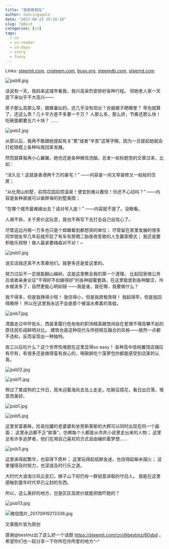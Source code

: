 ```yaml
---
title: "我爱故我在"
author: dancingapple
date: "2017-09-23 15:18:18"
slug: 7q8pcd
categories: [cn]
tags: 
  - cn
  - cn-reader
  - cn-dayu
  - story
  - funny
---
```


Links: [steemit.com](https://steemit.com/cn/@dancingapple/7q8pcd), [cnsteem.com](https://cnsteem.com/cn/@dancingapple/7q8pcd), [busy.org](https://busy.org/cn/@dancingapple/7q8pcd), [steemdb.com](https://steemdb.com/cn/@dancingapple/7q8pcd), [steemd.com](https://steemd.com/cn/@dancingapple/7q8pcd)

![psb8.jpg](https://steemitimages.com/DQmb7YaqtXf7YwvLFQZu8CepDjXPqCdricUKYqZwx27AvqX/psb8.jpg)

话说有一天，我妈来这城市看我，我兴高采烈安排好各种行程。
但她老人家一天逛下来似乎不大高兴——

房子那么高那么窄，跟蜂巢似的，还几乎没有阳台？衣服被子晒哪里？
窄也就算了，还这么贵？几十平方差不多要一千万？
人那么多，那么挤，节奏还那么快！
吃碗面都要五六十块？
……

![psb2.jpg](https://steemitimages.com/DQmPYup4ykG33QmQcmePekuJ6kZXv5GHQW41CXEmmnD3va3/psb2.jpg)

从那以后，我再不敢跟她提起有关“累”或者“辛苦”这等字眼，因为一旦提起她就会打蛇随棍上各种叫我回家发展。

然而就算我再小心翼翼，她也还是各种微信洗脑，总发一些标题党的文章过来，比如：

“活久见！这就是香港两千万的豪宅！”
——内容是一间又窄装修又一般般的住房；

“从化爬山别墅，前院花园后院温泉！便宜到难以置信！你还不心动吗？”
——内容是各种直接可以做屏保的别墅美图；

“在哪个城市最难嫁出去？请对号入座！”
——内容就不提了。没眼看。

人艰不拆，关于房价这玩意，我也不再写下去打击自己自信心了。

尽管这边月租一万多也只是个蟑螂看到都想哭的单位；
尽管留在家里发展的很多同学朋友早几年前就开启了有车有房晒二胎夜夜笙歌的人生赢家模式；
我还是要积极乐观呀！做人最紧要嗨森对不对！~

![psb0.jpg](https://steemitimages.com/DQmZDhcVwm6vn9L1YJU6nYNdNHMqTce1rMGfWXwFgDDbw83/psb0.jpg)

说实话我还真不大羡慕他们。我更多还是爱这里的。

努力过后不一定就能翻山越岭，这是这里教会我的第一个道理。
比起回家做公务员或者亲身论证“干得好不如嫁得好”的各种甜蜜套路，在这里能尝到各种酸涩，冷水被泼多了，自然更能心明如镜
——我是谁，我在哪，我要做什么？

我干得多，但是我挣得少呀！
我住得小，但是我房租贵呀！
我起得早，但是我回得晚呀！
所以在这里我永远不会是那个被温水煮着的青蛙。

![psb7.jpg](https://steemitimages.com/DQmbSk7Ydsa8PZdBc747c55NTaYPzvGJSRbpZbbwaSoa5kL/psb7.jpg)

清晨走过中环街头，西装革履行色匆匆的职场精英跟悠闲自在爱理不理高攀不起的原住民形成鲜明对比。
建筑也是这种现代与传统相互融合的风格——居然一点都不违和，反而呈现出一种独特。

收工以后吃什么？这个世界性难题在这里显得so easy！
各种高中低档餐馆店铺应有尽有，有很多还是做得蛮有良心的，喝碗粥吃个菠萝包你都能感受到店家的认真。

![psb12.jpg](https://steemitimages.com/DQme5xZq7SmGFAeK7VbznyU4K7X9Gx7ydkBN3eHwXKop2oS/psb12.jpg)

![psb11.jpg](https://steemitimages.com/DQmewDP73GsHxYZuMHb1b617M8h6wZc6kfXpuSCgjpJD1rZ/psb11.jpg)

熬过了累成狗的工作日，周末迎着海风去岛上走走，吃碗豆腐花，看日出日落，惬意而美好。

![psb1.jpg](https://steemitimages.com/DQmerJdGTdBs7HJPSAj1pYvPeCxwaEwEVWXkx1NGE6NHoSa/psb1.jpg)

![psb5.jpg](https://steemitimages.com/DQmPNJxTkQxWckejSP3gHjdPQxw6YgPr9VREVuinSRcEAeV/psb5.jpg)

这里贫富悬殊，捡易拉罐的老婆婆和坐劳斯莱斯的大鳄可以同时出现在同一个画面；
这里永远都不乏“故事”，仿佛每个人都是从市井小说里走出来的人物；
这里总有许多追梦者，他们在用自己喜欢的方式自由编织着梦想……

![psb3.jpg](https://steemitimages.com/DQmc8aFk3ApZXGCZ9Y5H4U4gLKKCGvEcKGxdJGTmY3nuszM/psb3.jpg)

这里承得起繁华，也容得下质朴；
这里玩得起纸醉金迷，也烧得起柴米烟火；
这里懂得及时努力，也深谙及时行乐之道。

大时代大浪淘沙风云变幻，狮子山下却仍有一群锐意进取的守旧人。
我能在这里感触到童年时代早已尘封的东西。

所以，这么美好的地方，岂是区区高房价就能把我吓跑的？

![psb13.jpg](https://steemitimages.com/DQmNp2XiiaxAgUaHwxhM9t28yA7ho61AoTz89jGQMneSrZf/psb13.jpg)

![微信图片_20170919213336.jpg](https://steemitimages.com/DQmYzCKupmqyouLKpQzcbihQ5L4uMSg14VXhFGbeARE2nFc/%E5%BE%AE%E4%BF%A1%E5%9B%BE%E7%89%87_20170919213336.jpg)

文章图片皆为原创

感谢@bestmz出了这么好一个话题 https://steemit.com/cn/@bestmz/60sbd ，希望你们也一起分享一下你所在你所爱的地方^-^
